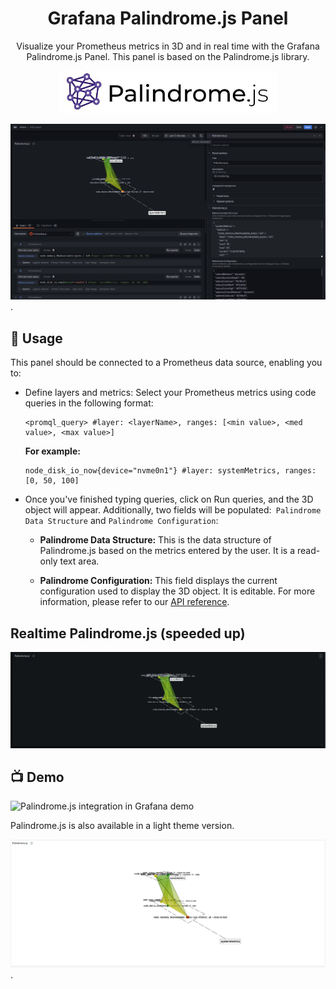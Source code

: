 <h1 align="center">
  Grafana Palindrome.js Panel
</h1>



<p align="center">
Visualize your Prometheus metrics in 3D and in real time with the Grafana Palindrome.js Panel. This panel is based on the <a src='https://github.com/Smile-SA/palindrome.js/'>Palindrome.js</a> library.
</p>


<p align="center">
    <a href="https://github.com/Smile-SA/palindrome.js/">
      <img src="./img/Palindrome.js-logo-and-title.jpg" alt="Grafana Palindrome.js Panel" width=350">
    </a>
</p>

![Palindrome.js integration in Grafana](./img/dashboard.png).

## 🎯 Usage
This panel should be connected to a Prometheus data source, enabling you to:

- Define layers and metrics: Select your Prometheus metrics using code queries in the following format:
  ```Promql
  <promql_query> #layer: <layerName>, ranges: [<min value>, <med value>, <max value>]
  ```
  **For example:**
  ```
  node_disk_io_now{device="nvme0n1"} #layer: systemMetrics, ranges: [0, 50, 100]
  ```
- Once you've finished typing queries, click on Run queries, and the 3D object will appear. Additionally, two fields will be populated:` Palindrome Data Structure` and `Palindrome Configuration`:

  - **Palindrome Data Structure:** This is the data structure of Palindrome.js based on the metrics entered by the user. It is a read-only text area.

  - **Palindrome Configuration:** This field displays the current configuration used to display the 3D object. It is editable. For more information, please refer to our [API reference](https://github.com/Smile-SA/palindrome.js/wiki/API-Reference).


## Realtime Palindrome.js (speeded up)
![Palindrome.js integration in Grafana](./img/realtime.gif)


## 📺 Demo

![Palindrome.js integration in Grafana demo](./img/demo.gif)


Palindrome.js is also available in a light theme version.

![Palindrome.js light](./img/light-panel.png).